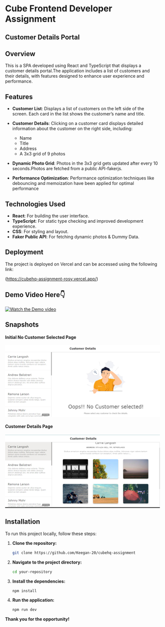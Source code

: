 # Cube Frontend Developer Assignment
## Customer Details Portal

## Overview

This is a SPA developed using React and TypeScript that displays a customer details portal.The application includes a list of customers and their details, with features designed to enhance user experience and performance.


## Features

- **Customer List**: Displays a list of customers on the left side of the screen. Each card in the list shows the customer’s name and title.
- **Customer Details**: Clicking on a customer card displays detailed information about the customer on the right side, including:
  - Name
  - Title
  - Address
  - A 3x3 grid of 9 photos

- **Dynamic Photo Grid**: Photos in the 3x3 grid gets updated after every 10 seconds.Photos are fetched from a public API-fakerjs.
- **Performance Optimization**: Performance optimization techniques like debouncing and memoization have been applied for optimal performance

## Technologies Used

- **React**: For building the user interface.
- **TypeScript**: For static type checking and improved development experience.
- **CSS**: For styling and layout.
- **Faker Public API**: For fetching dynamic photos & Dummy Data.

## Deployment

The project is deployed on Vercel and can be accessed using the following link:

(https://cubehq-assignment-rosy.vercel.app/)

## Demo Video Here👇
[![Watch the Demo video](./src/assets/Screenshots/HeroSection.png)](https://vimeo.com/988366100)

## Snapshots
#### Initial No Customer Selected Page
![No Customer Selected Page](./src/assets/InitialPage.png)

#### Customer Details Page
![Community Page](./src/assets/customerDetails.png)

## Installation

To run this project locally, follow these steps:

1. **Clone the repository:**
    ```bash
    git clone https://github.com/Keegan-20/cubehq-assignment
    ```

2. **Navigate to the project directory:**
    ```bash
    cd your-repository
    ```

3. **Install the dependencies:**
    ```bash
    npm install
    ```

4. **Run the application:**
    ```bash
    npm run dev
    ```


**Thank you for the opportunity!**